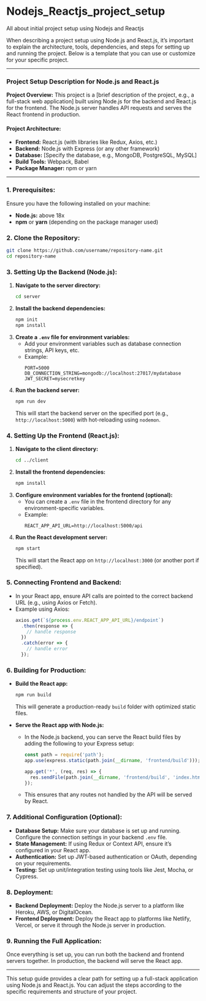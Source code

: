 # Nodejs_Reactjs_project_setup
All about initial project setup using Nodejs and Reactjs

When describing a project setup using Node.js and React.js, it’s important to explain the architecture, tools, dependencies, and steps for setting up and running the project. Below is a template that you can use or customize for your specific project.

---

### **Project Setup Description for Node.js and React.js**

**Project Overview:**
This project is a [brief description of the project, e.g., a full-stack web application] built using Node.js for the backend and React.js for the frontend. The Node.js server handles API requests and serves the React frontend in production.

#### **Project Architecture:**
- **Frontend:** React.js (with libraries like Redux, Axios, etc.)
- **Backend:** Node.js with Express (or any other framework)
- **Database:** [Specify the database, e.g., MongoDB, PostgreSQL, MySQL]
- **Build Tools:** Webpack, Babel
- **Package Manager:** npm or yarn

---

### **1. Prerequisites:**
Ensure you have the following installed on your machine:
- **Node.js:** above 18x
- **npm** or **yarn** (depending on the package manager used)

### **2. Clone the Repository:**
```bash
git clone https://github.com/username/repository-name.git
cd repository-name
```

### **3. Setting Up the Backend (Node.js):**
1. **Navigate to the server directory:**
   ```bash
   cd server
   ```
2. **Install the backend dependencies:**
   ```bash
   npm init
   npm install
   ```
3. **Create a `.env` file for environment variables:**
   - Add your environment variables such as database connection strings, API keys, etc.
   - Example:
     ```
     PORT=5000
     DB_CONNECTION_STRING=mongodb://localhost:27017/mydatabase
     JWT_SECRET=mysecretkey
     ```
4. **Run the backend server:**
   ```bash
   npm run dev
   ```
   This will start the backend server on the specified port (e.g., `http://localhost:5000`) with hot-reloading using `nodemon`.

### **4. Setting Up the Frontend (React.js):**
1. **Navigate to the client directory:**
   ```bash
   cd ../client
   ```
2. **Install the frontend dependencies:**
   ```bash
   npm install
   ```
3. **Configure environment variables for the frontend (optional):**
   - You can create a `.env` file in the frontend directory for any environment-specific variables.
   - Example:
     ```
     REACT_APP_API_URL=http://localhost:5000/api
     ```
4. **Run the React development server:**
   ```bash
   npm start
   ```
   This will start the React app on `http://localhost:3000` (or another port if specified).

### **5. Connecting Frontend and Backend:**
- In your React app, ensure API calls are pointed to the correct backend URL (e.g., using Axios or Fetch).
- Example using Axios:
  ```javascript
  axios.get(`${process.env.REACT_APP_API_URL}/endpoint`)
    .then(response => {
      // handle response
    })
    .catch(error => {
      // handle error
    });
  ```

### **6. Building for Production:**
- **Build the React app:**
  ```bash
  npm run build
  ```
  This will generate a production-ready `build` folder with optimized static files.
  
- **Serve the React app with Node.js:**
  - In the Node.js backend, you can serve the React build files by adding the following to your Express setup:
    ```javascript
    const path = require('path');
    app.use(express.static(path.join(__dirname, 'frontend/build')));

    app.get('*', (req, res) => {
      res.sendFile(path.join(__dirname, 'frontend/build', 'index.html'));
    });
    ```
  - This ensures that any routes not handled by the API will be served by React.

### **7. Additional Configuration (Optional):**
- **Database Setup:** Make sure your database is set up and running. Configure the connection settings in your backend `.env` file.
- **State Management:** If using Redux or Context API, ensure it’s configured in your React app.
- **Authentication:** Set up JWT-based authentication or OAuth, depending on your requirements.
- **Testing:** Set up unit/integration testing using tools like Jest, Mocha, or Cypress.

### **8. Deployment:**
- **Backend Deployment:** Deploy the Node.js server to a platform like Heroku, AWS, or DigitalOcean.
- **Frontend Deployment:** Deploy the React app to platforms like Netlify, Vercel, or serve it through the Node.js server in production.

### **9. Running the Full Application:**
Once everything is set up, you can run both the backend and frontend servers together. In production, the backend will serve the React app.

---

This setup guide provides a clear path for setting up a full-stack application using Node.js and React.js. You can adjust the steps according to the specific requirements and structure of your project.

